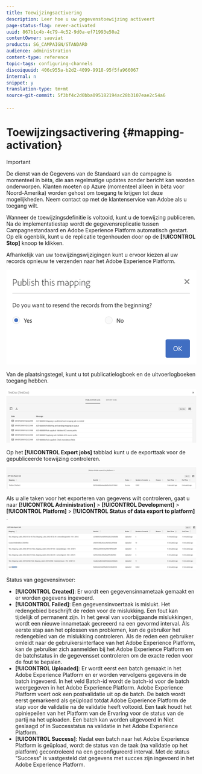 ```yaml
---
title: Toewijzingsactivering
description: Leer hoe u uw gegevenstoewijzing activeert
page-status-flag: never-activated
uuid: 867b1c4b-4c79-4c52-9d0a-ef71993e50a2
contentOwner: sauviat
products: SG_CAMPAIGN/STANDARD
audience: administration
content-type: reference
topic-tags: configuring-channels
discoiquuid: 406c955a-b2d2-4099-9918-95f5fa966067
internal: n
snippet: y
translation-type: tm+mt
source-git-commit: 5f3bf4c2d0bba095182194ac28b3107eae2c54a6

---
```



# Toewijzingsactivering {#mapping-activation}

>[!IMPORTANT]
>
>De dienst van de Gegevens van de Standaard van de campagne is momenteel in bèta, die aan regelmatige updates zonder bericht kan worden onderworpen. Klanten moeten op Azure (momenteel alleen in bèta voor Noord-Amerika) worden gehost om toegang te krijgen tot deze mogelijkheden. Neem contact op met de klantenservice van Adobe als u toegang wilt.

Wanneer de toewijzingsdefinitie is voltooid, kunt u de toewijzing publiceren. Na de implementatiestap wordt de gegevensreplicatie tussen Campagnestandaard en Adobe Experience Platform automatisch gestart. Op elk ogenblik, kunt u de replicatie tegenhouden door op de **[!UICONTROL Stop]** knoop te klikken.

Afhankelijk van uw toewijzingswijzigingen kunt u ervoor kiezen al uw records opnieuw te verzenden naar het Adobe Experience Platform.

![](assets/aep_publishmapping.png)

Van de plaatsingstegel, kunt u tot publicatielogboek en de uitvoerlogboeken toegang hebben.

![](assets/aep_publog.png)

Op het **[!UICONTROL Export jobs]** tabblad kunt u de exporttaak voor de gepubliceerde toewijzing controleren.

![](assets/aep_jobstatus.png)

Als u alle taken voor het exporteren van gegevens wilt controleren, gaat u naar **[!UICONTROL Administration]** > **[!UICONTROL Development]** > **[!UICONTROL Platform]** > **[!UICONTROL Status of data export to platform]** .

![](assets/aep_statusmapping.png)

Status van gegevensinvoer:

* **[!UICONTROL Created]**: Er wordt een gegevensinnametaak gemaakt en er worden gegevens ingevoerd.
* **[!UICONTROL Failed]**: Een gegevensinvoertaak is mislukt. Het redengebied beschrijft de reden voor de mislukking. Een fout kan tijdelijk of permanent zijn. In het geval van voorbijgaande mislukkingen, wordt een nieuwe innametaak gecreeerd na een gevormd interval. Als eerste stap aan het oplossen van problemen, kan de gebruiker het redengebied van de mislukking controleren. Als de reden een gebruiker omleidt naar de gebruikersinterface van het Adobe Experience Platform, kan de gebruiker zich aanmelden bij het Adobe Experience Platform en de batchstatus in de gegevensset controleren om de exacte reden voor de fout te bepalen.
* **[!UICONTROL Uploaded]**: Er wordt eerst een batch gemaakt in het Adobe Experience Platform en er worden vervolgens gegevens in de batch ingevoerd. In het veld Batch-id wordt de batch-id voor de batch weergegeven in het Adobe Experience Platform. Adobe Experience Platform voert ook een postvalidatie uit op de batch. De batch wordt eerst gemarkeerd als geüpload totdat Adobe Experience Platform de stap voor de validatie na de validatie heeft voltooid. Een taak houdt het opiniepeilen van het Platform van de Ervaring voor de status van de partij na het uploaden. Een batch kan worden uitgevoerd in Niet geslaagd of in Successtatus na validatie in het Adobe Experience Platform.
* **[!UICONTROL Success]**: Nadat een batch naar het Adobe Experience Platform is geüpload, wordt de status van de taak (na validatie op het platform) gecontroleerd na een geconfigureerd interval. Met de status &quot;Success&quot; is vastgesteld dat gegevens met succes zijn ingevoerd in het Adobe Experience Platform.
